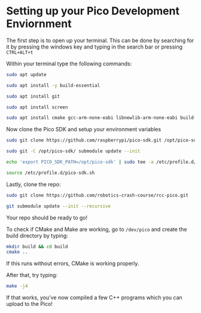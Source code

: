 # **Setting up your Pico Development Enviornment**

The first step is to open up your terminal. This can be done by searching for it by pressing the windows key and typing in the search bar or pressing `CTRL+ALT+t`

Within your terminal type the following commands:
```bash
sudo apt update

sudo apt install -y build-essential

sudo apt install git

sudo apt install screen

sudo apt install cmake gcc-arm-none-eabi libnewlib-arm-none-eabi build-essential libstdc++-arm-none-eabi-newlib
```

Now clone the Pico SDK and setup your environment variables

```bash
sudo git clone https://github.com/raspberrypi/pico-sdk.git /opt/pico-sdk

sudo git -C /opt/pico-sdk/ submodule update --init

echo 'export PICO_SDK_PATH=/opt/pico-sdk' | sudo tee -a /etc/profile.d/pico-sdk.sh

source /etc/profile.d/pico-sdk.sh
```

Lastly, clone the repo:

```bash
sudo git clone https://github.com/robotics-crash-course/rcc-pico.git

git submodule update --init --recursive
```

Your repo should be ready to go!

To check if CMake and Make are working, go to `/dev/pico` and create the build directory by typing:
```bash
mkdir build && cd build
cmake ..
```
If this runs without errors, CMake is working properly.

After that, try typing:
```bash
make -j4
```

If that works, you've now compiled a few C++ programs which you can upload to the Pico!